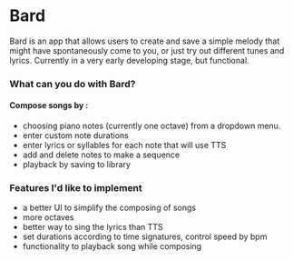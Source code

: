# Bard

Bard is an app that allows users to create and save a simple melody that might have spontaneously come to you, or just try out different tunes and lyrics. Currently in a very early developing stage, but functional.

### What can you do with Bard?

#### Compose songs by :
* choosing piano notes (currently one octave) from a dropdown menu.
* enter custom note durations
* enter lyrics or syllables for each note that will use TTS
* add and delete notes to make a sequence
* playback by saving to library

### Features I'd like to implement

* a better UI to simplify the composing of songs
* more octaves
* better way to sing the lyrics than TTS
* set durations according to time signatures, control speed by bpm
* functionality to playback song while composing
